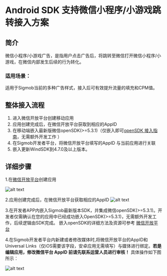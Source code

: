 # Android SDK 支持微信小程序/小游戏跳转接入方案

## 简介

微信小程序/小游戏广告，是指用户点击广告后，将跳转至微信打开微信小程序/小游戏，在微信内部发生后续的行为转化。

### 适用场景：

适用于Sigmob当前的多种广告样式，接入后可有效提升流量的填充和CPM值。

## 整体接入流程

1. 进入微信开放平台创建移动应用
2. 应用创建完成后，在微信开放平台获取到相应的AppID
3. 在移动端嵌入最新版微信openSDK(>=5.3.1)（仅嵌入即可[openSDK 接入指南](https://developers.weixin.qq.com/doc/oplatform/Mobile_App/Launching_a_Mini_Program/Android_Development_example.html)，无需额外开发工作 ）
4. 在Sigmob开发者平台，将微信开放平台填写的AppID 与当前应用进行关联
5. 嵌入更新WindSDK到4.7.0及以上版本。

## 详细步骤

1.在[微信开放平台](https://open.weixin.qq.com/)创建应用

![alt text](http://mn.sigmob.com/supportcenter_v2/sigmob/applets/app_info.jpeg "title")

2.应用创建完成后，在微信开放平台获取相应的AppID
![alt text](http://mn.sigmob.com/supportcenter_v2/sigmob/applets/wechat_appid.jpeg "title")


3.在开发者APP内嵌入Sigmob最新版本SDK，并集成微信openSDK(>=5.3.1)。开发者仅需确认在您的应用中已经成功嵌入OpenSDK(>=5.3.1)，无需额外开发工作，后续逻辑由SDK完成。
嵌入openSDK的详细方法及资源可参考 [微信开放平台](https://developers.weixin.qq.com/doc/oplatform/Mobile_App/Launching_a_Mini_Program/Android_Development_example.html)

4.在Sigmob开发者平台内新建或者修改媒体时,将微信开放平台的AppID和Universal Links（仅iOS需要该字段，安卓应用无需填写）与媒体进行绑定。**若是编辑应用，修改微信平台 AppID 前请先联系运营人员进行审核！** 具体操作如下图所示：

![alt text](http://mn.sigmob.com/supportcenter_v2/sigmob/applets/sigmob_app_info.jpeg "title")

